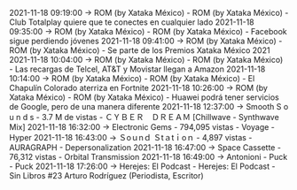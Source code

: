 2021-11-18 09:19:00 -> ROM (by Xataka México) - ROM (by Xataka México) - Club Totalplay quiere que te conectes en cualquier lado
2021-11-18 09:35:00 -> ROM (by Xataka México) - ROM (by Xataka México) - Facebook sigue perdiendo jóvenes
2021-11-18 09:41:00 -> ROM (by Xataka México) - ROM (by Xataka México) - Se parte de los Premios Xataka México 2021
2021-11-18 10:04:00 -> ROM (by Xataka México) - ROM (by Xataka México) - Las recargas de Telcel, AT&T y Movistar llegan a Amazon
2021-11-18 10:14:00 -> ROM (by Xataka México) - ROM (by Xataka México) - El Chapulín Colorado aterriza en Fortnite
2021-11-18 10:26:00 -> ROM (by Xataka México) - ROM (by Xataka México) - Huawei podrá tener servicios de Google, pero de una manera diferente
2021-11-18 12:37:00 -> Smooth S o u n d s - 3.7 M de vistas - ＣＹＢＥＲ　ＤＲＥＡＭ [Chillwave - Synthwave Mix]
2021-11-18 16:32:00 -> Electronic Gems - 794,095 vistas - Voyage - Hyper
2021-11-18 16:43:00 -> Ｓoｕnｄ Ｓtａtｉoｎ - 4,897 vistas - AURAGRAPH - Depersonalization
2021-11-18 16:47:00 -> Space Cassette - 76,312 vistas - Orbital Transmission
2021-11-18 16:49:00 -> Antonioni - Puck - Puck
2021-11-18 17:26:00 -> Herejes: El Podcast - Herejes: El Podcast - Sin Libros #23 Arturo Rodríguez (Periodista, Escritor)
